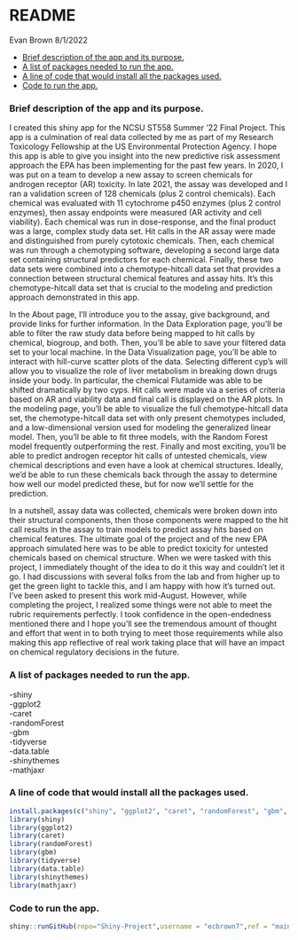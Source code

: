 README
================
Evan Brown
8/1/2022

-   [Brief description of the app and its
    purpose.](#brief-description-of-the-app-and-its-purpose)
-   [A list of packages needed to run the
    app.](#a-list-of-packages-needed-to-run-the-app)
-   [A line of code that would install all the packages
    used.](#a-line-of-code-that-would-install-all-the-packages-used)
-   [Code to run the app.](#code-to-run-the-app)

### Brief description of the app and its purpose.

I created this shiny app for the NCSU ST558 Summer ’22 Final Project.
This app is a culmination of real data collected by me as part of my
Research Toxicology Fellowship at the US Environmental Protection
Agency. I hope this app is able to give you insight into the new
predictive risk assessment approach the EPA has been implementing for
the past few years. In 2020, I was put on a team to develop a new assay
to screen chemicals for androgen receptor (AR) toxicity. In late 2021,
the assay was developed and I ran a validation screen of 128 chemicals
(plus 2 control chemicals). Each chemical was evaluated with 11
cytochrome p450 enzymes (plus 2 control enzymes), then assay endpoints
were measured (AR activity and cell viability). Each chemical was run in
dose-response, and the final product was a large, complex study data
set. Hit calls in the AR assay were made and distinguished from purely
cytotoxic chemicals. Then, each chemical was run through a chemotyping
software, developing a second large data set containing structural
predictors for each chemical. Finally, these two data sets were combined
into a chemotype-hitcall data set that provides a connection between
structural chemical features and assay hits. It’s this chemotype-hitcall
data set that is crucial to the modeling and prediction approach
demonstrated in this app.

In the About page, I’ll introduce you to the assay, give background, and
provide links for further information. In the Data Exploration page,
you’ll be able to filter the raw study data before being mapped to hit
calls by chemical, biogroup, and both. Then, you’ll be able to save your
filtered data set to your local machine. In the Data Visualization page,
you’ll be able to interact with hill-curve scatter plots of the data.
Selecting different cyp’s will allow you to visualize the role of liver
metabolism in breaking down drugs inside your body. In particular, the
chemical Flutamide was able to be shifted dramatically by two cyps. Hit
calls were made via a series of criteria based on AR and viability data
and final call is displayed on the AR plots. In the modeling page,
you’ll be able to visualize the full chemotype-hitcall data set, the
chemotype-hitcall data set with only present chemotypes included, and a
low-dimensional version used for modeling the generalized linear model.
Then, you’ll be able to fit three models, with the Random Forest model
frequently outperforming the rest. Finally and most exciting, you’ll be
able to predict androgen receptor hit calls of untested chemicals, view
chemical descriptions and even have a look at chemical structures.
Ideally, we’d be able to run these chemicals back through the assay to
determine how well our model predicted these, but for now we’ll settle
for the prediction.

In a nutshell, assay data was collected, chemicals were broken down into
their structural components, then those components were mapped to the
hit call results in the assay to train models to predict assay hits
based on chemical features. The ultimate goal of the project and of the
new EPA approach simulated here was to be able to predict toxicity for
untested chemicals based on chemical structure. When we were tasked with
this project, I immediately thought of the idea to do it this way and
couldn’t let it go. I had discussions with several folks from the lab
and from higher up to get the green light to tackle this, and I am happy
with how it’s turned out. I’ve been asked to present this work
mid-August. However, while completing the project, I realized some
things were not able to meet the rubric requirements perfectly. I took
confidence in the open-endedness mentioned there and I hope you’ll see
the tremendous amount of thought and effort that went in to both trying
to meet those requirements while also making this app reflective of real
work taking place that will have an impact on chemical regulatory
decisions in the future.

### A list of packages needed to run the app.

-shiny  
-ggplot2  
-caret  
-randomForest  
-gbm  
-tidyverse  
-data.table  
-shinythemes  
-mathjaxr

### A line of code that would install all the packages used.

``` r
install.packages(c("shiny", "ggplot2", "caret", "randomForest", "gbm", "tidyverse", "data.table", "shinythemes", "mathjaxr"))
library(shiny)
library(ggplot2)
library(caret)
library(randomForest)
library(gbm)
library(tidyverse)
library(data.table)
library(shinythemes)
library(mathjaxr)
```

### Code to run the app.

``` r
shiny::runGitHub(repo="Shiny-Project",username = "ecbrown7",ref = "main",subdir = "AR-Shiny-App")
```
